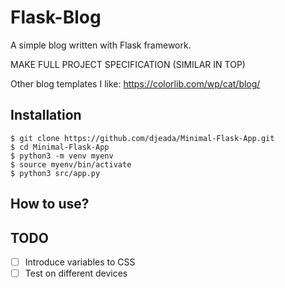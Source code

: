# Flask-Blog
A simple blog written with Flask framework.

MAKE FULL PROJECT SPECIFICATION (SIMILAR IN TOP)

Other blog templates I like:
https://colorlib.com/wp/cat/blog/

## Installation
 
    $ git clone https://github.com/djeada/Minimal-Flask-App.git
    $ cd Minimal-Flask-App
    $ python3 -m venv myenv
    $ source myenv/bin/activate
    $ python3 src/app.py


## How to use?


## TODO

- [ ] Introduce variables to CSS
- [ ] Test on different devices
